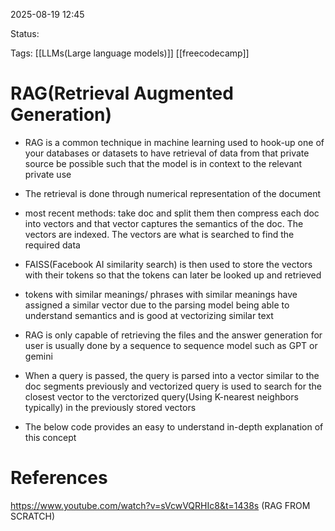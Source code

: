 
2025-08-19 12:45

Status:

Tags: [[LLMs(Large language models)]] [[freecodecamp]] 




# RAG(Retrieval Augmented Generation)

- RAG is a common technique in machine learning used to hook-up one of your databases or datasets to have retrieval of data from that private source be possible such that the model is in context to the relevant private use

- The retrieval is done through numerical representation of the document
- most recent methods: take doc and split them then compress each doc into vectors and that vector captures the semantics of the doc. The vectors are indexed. The vectors are what is searched to find the required data
- FAISS(Facebook AI similarity search) is then used to store the vectors with their tokens so that the tokens can later be looked up and retrieved
- tokens with similar meanings/ phrases with similar meanings have assigned a similar vector due to the parsing model being able to understand semantics and is good at vectorizing similar text
- RAG is only capable of retrieving the files and the answer generation for user is usually done by a sequence to sequence model such as GPT or gemini
- When a query is passed, the query is parsed into a vector similar to the doc segments previously and vectorized query is used to search for the closest vector to the verctorized query(Using K-nearest neighbors typically) in the previously stored vectors

- The below code provides an easy to understand in-depth explanation of this concept


# References
https://www.youtube.com/watch?v=sVcwVQRHIc8&t=1438s (RAG FROM SCRATCH) 
